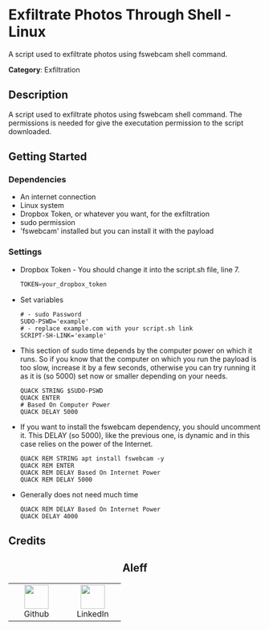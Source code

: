 # Exfiltrate Photos Through Shell - Linux

A script used to exfiltrate photos using fswebcam shell command.

**Category**: Exfiltration

## Description

A script used to exfiltrate photos using fswebcam shell command. The permissions is needed for give the executation permission to the script downloaded.

## Getting Started

### Dependencies

* An internet connection
* Linux system
* Dropbox Token, or whatever you want, for the exfiltration
* sudo permission
* 'fswebcam' installed but you can install it with the payload

### Settings

* Dropbox Token - You should change it into the script.sh file, line 7.

  ```Python
  TOKEN=your_dropbox_token
  ```

* Set variables

  ```plaintext
  # - sudo Password
  SUDO-PSWD='example'
  # - replace example.com with your script.sh link
  SCRIPT-SH-LINK='example'
  ```

* This section of sudo time depends by the computer power on which it runs. So if you know that the computer on which you run the payload is too slow, increase it by a few seconds, otherwise you can try running it as it is (so 5000) set now or smaller depending on your needs.

  ```plaintext
  QUACK STRING $SUDO-PSWD
  QUACK ENTER
  # Based On Computer Power
  QUACK DELAY 5000
  ```

* If you want to install the fswebcam dependency, you should uncomment it. This DELAY (so 5000), like the previous one, is dynamic and in this case relies on the power of the Internet.

  ```plaintext
  QUACK REM STRING apt install fswebcam -y
  QUACK REM ENTER
  QUACK REM DELAY Based On Internet Power
  QUACK REM DELAY 5000
  ```

* Generally does not need much time

  ```plaintext
  QUACK REM DELAY Based On Internet Power
  QUACK DELAY 4000
  ```

## Credits

<h2 align="center">Aleff</h2>
<div align=center>
<table>
  <tr>
    <td align="center" width="96">
      <a href="https://github.com/aleff-github">
        <img src=https://github.com/aleff-github/aleff-github/blob/main/img/github.png?raw=true width="48" height="48" />
      </a>
      <br>Github
    </td>
    <td align="center" width="96">
      <a href="https://www.linkedin.com/in/alessandro-greco-aka-aleff/">
        <img src=https://github.com/aleff-github/aleff-github/blob/main/img/linkedin.png?raw=true width="48" height="48" />
      </a>
      <br>LinkedIn
    </td>
  </tr>
</table>
</div>
